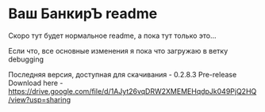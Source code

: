 # Ваш БанкирЪ readme

Скоро тут будет нормальное readme, а пока тут только это...

Если что, все основные изменения я пока что загружаю в ветку debugging

Последняя версия, доступная для скачивания - 0.2.8.3 Pre-release
Download here - https://drive.google.com/file/d/1AJyt26vqDRW2XMEMEHqdpJk049PjQ2HQ/view?usp=sharing
